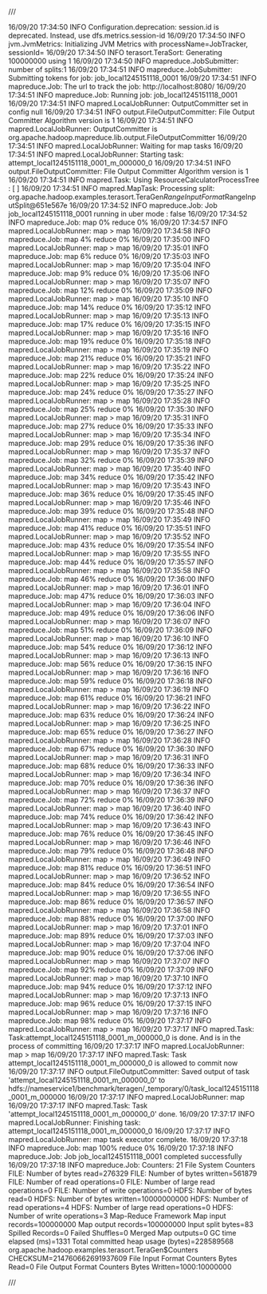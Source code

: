 ///

16/09/20 17:34:50 INFO Configuration.deprecation: session.id is deprecated. Instead, use dfs.metrics.session-id
16/09/20 17:34:50 INFO jvm.JvmMetrics: Initializing JVM Metrics with processName=JobTracker, sessionId=
16/09/20 17:34:50 INFO terasort.TeraSort: Generating 100000000 using 1
16/09/20 17:34:50 INFO mapreduce.JobSubmitter: number of splits:1
16/09/20 17:34:51 INFO mapreduce.JobSubmitter: Submitting tokens for job: job_local1245151118_0001
16/09/20 17:34:51 INFO mapreduce.Job: The url to track the job: http://localhost:8080/
16/09/20 17:34:51 INFO mapreduce.Job: Running job: job_local1245151118_0001
16/09/20 17:34:51 INFO mapred.LocalJobRunner: OutputCommitter set in config null
16/09/20 17:34:51 INFO output.FileOutputCommitter: File Output Committer Algorithm version is 1
16/09/20 17:34:51 INFO mapred.LocalJobRunner: OutputCommitter is org.apache.hadoop.mapreduce.lib.output.FileOutputCommitter
16/09/20 17:34:51 INFO mapred.LocalJobRunner: Waiting for map tasks
16/09/20 17:34:51 INFO mapred.LocalJobRunner: Starting task: attempt_local1245151118_0001_m_000000_0
16/09/20 17:34:51 INFO output.FileOutputCommitter: File Output Committer Algorithm version is 1
16/09/20 17:34:51 INFO mapred.Task:  Using ResourceCalculatorProcessTree : [ ]
16/09/20 17:34:51 INFO mapred.MapTask: Processing split: org.apache.hadoop.examples.terasort.TeraGen$RangeInputFormat$RangeInputSplit@651e567e
16/09/20 17:34:52 INFO mapreduce.Job: Job job_local1245151118_0001 running in uber mode : false
16/09/20 17:34:52 INFO mapreduce.Job:  map 0% reduce 0%
16/09/20 17:34:57 INFO mapred.LocalJobRunner: map > map
16/09/20 17:34:58 INFO mapreduce.Job:  map 4% reduce 0%
16/09/20 17:35:00 INFO mapred.LocalJobRunner: map > map
16/09/20 17:35:01 INFO mapreduce.Job:  map 6% reduce 0%
16/09/20 17:35:03 INFO mapred.LocalJobRunner: map > map
16/09/20 17:35:04 INFO mapreduce.Job:  map 9% reduce 0%
16/09/20 17:35:06 INFO mapred.LocalJobRunner: map > map
16/09/20 17:35:07 INFO mapreduce.Job:  map 12% reduce 0%
16/09/20 17:35:09 INFO mapred.LocalJobRunner: map > map
16/09/20 17:35:10 INFO mapreduce.Job:  map 14% reduce 0%
16/09/20 17:35:12 INFO mapred.LocalJobRunner: map > map
16/09/20 17:35:13 INFO mapreduce.Job:  map 17% reduce 0%
16/09/20 17:35:15 INFO mapred.LocalJobRunner: map > map
16/09/20 17:35:16 INFO mapreduce.Job:  map 19% reduce 0%
16/09/20 17:35:18 INFO mapred.LocalJobRunner: map > map
16/09/20 17:35:19 INFO mapreduce.Job:  map 21% reduce 0%
16/09/20 17:35:21 INFO mapred.LocalJobRunner: map > map
16/09/20 17:35:22 INFO mapreduce.Job:  map 22% reduce 0%
16/09/20 17:35:24 INFO mapred.LocalJobRunner: map > map
16/09/20 17:35:25 INFO mapreduce.Job:  map 24% reduce 0%
16/09/20 17:35:27 INFO mapred.LocalJobRunner: map > map
16/09/20 17:35:28 INFO mapreduce.Job:  map 25% reduce 0%
16/09/20 17:35:30 INFO mapred.LocalJobRunner: map > map
16/09/20 17:35:31 INFO mapreduce.Job:  map 27% reduce 0%
16/09/20 17:35:33 INFO mapred.LocalJobRunner: map > map
16/09/20 17:35:34 INFO mapreduce.Job:  map 29% reduce 0%
16/09/20 17:35:36 INFO mapred.LocalJobRunner: map > map
16/09/20 17:35:37 INFO mapreduce.Job:  map 32% reduce 0%
16/09/20 17:35:39 INFO mapred.LocalJobRunner: map > map
16/09/20 17:35:40 INFO mapreduce.Job:  map 34% reduce 0%
16/09/20 17:35:42 INFO mapred.LocalJobRunner: map > map
16/09/20 17:35:43 INFO mapreduce.Job:  map 36% reduce 0%
16/09/20 17:35:45 INFO mapred.LocalJobRunner: map > map
16/09/20 17:35:46 INFO mapreduce.Job:  map 39% reduce 0%
16/09/20 17:35:48 INFO mapred.LocalJobRunner: map > map
16/09/20 17:35:49 INFO mapreduce.Job:  map 41% reduce 0%
16/09/20 17:35:51 INFO mapred.LocalJobRunner: map > map
16/09/20 17:35:52 INFO mapreduce.Job:  map 43% reduce 0%
16/09/20 17:35:54 INFO mapred.LocalJobRunner: map > map
16/09/20 17:35:55 INFO mapreduce.Job:  map 44% reduce 0%
16/09/20 17:35:57 INFO mapred.LocalJobRunner: map > map
16/09/20 17:35:58 INFO mapreduce.Job:  map 46% reduce 0%
16/09/20 17:36:00 INFO mapred.LocalJobRunner: map > map
16/09/20 17:36:01 INFO mapreduce.Job:  map 47% reduce 0%
16/09/20 17:36:03 INFO mapred.LocalJobRunner: map > map
16/09/20 17:36:04 INFO mapreduce.Job:  map 49% reduce 0%
16/09/20 17:36:06 INFO mapred.LocalJobRunner: map > map
16/09/20 17:36:07 INFO mapreduce.Job:  map 51% reduce 0%
16/09/20 17:36:09 INFO mapred.LocalJobRunner: map > map
16/09/20 17:36:10 INFO mapreduce.Job:  map 54% reduce 0%
16/09/20 17:36:12 INFO mapred.LocalJobRunner: map > map
16/09/20 17:36:13 INFO mapreduce.Job:  map 56% reduce 0%
16/09/20 17:36:15 INFO mapred.LocalJobRunner: map > map
16/09/20 17:36:16 INFO mapreduce.Job:  map 59% reduce 0%
16/09/20 17:36:18 INFO mapred.LocalJobRunner: map > map
16/09/20 17:36:19 INFO mapreduce.Job:  map 61% reduce 0%
16/09/20 17:36:21 INFO mapred.LocalJobRunner: map > map
16/09/20 17:36:22 INFO mapreduce.Job:  map 63% reduce 0%
16/09/20 17:36:24 INFO mapred.LocalJobRunner: map > map
16/09/20 17:36:25 INFO mapreduce.Job:  map 65% reduce 0%
16/09/20 17:36:27 INFO mapred.LocalJobRunner: map > map
16/09/20 17:36:28 INFO mapreduce.Job:  map 67% reduce 0%
16/09/20 17:36:30 INFO mapred.LocalJobRunner: map > map
16/09/20 17:36:31 INFO mapreduce.Job:  map 68% reduce 0%
16/09/20 17:36:33 INFO mapred.LocalJobRunner: map > map
16/09/20 17:36:34 INFO mapreduce.Job:  map 70% reduce 0%
16/09/20 17:36:36 INFO mapred.LocalJobRunner: map > map
16/09/20 17:36:37 INFO mapreduce.Job:  map 72% reduce 0%
16/09/20 17:36:39 INFO mapred.LocalJobRunner: map > map
16/09/20 17:36:40 INFO mapreduce.Job:  map 74% reduce 0%
16/09/20 17:36:42 INFO mapred.LocalJobRunner: map > map
16/09/20 17:36:43 INFO mapreduce.Job:  map 76% reduce 0%
16/09/20 17:36:45 INFO mapred.LocalJobRunner: map > map
16/09/20 17:36:46 INFO mapreduce.Job:  map 79% reduce 0%
16/09/20 17:36:48 INFO mapred.LocalJobRunner: map > map
16/09/20 17:36:49 INFO mapreduce.Job:  map 81% reduce 0%
16/09/20 17:36:51 INFO mapred.LocalJobRunner: map > map
16/09/20 17:36:52 INFO mapreduce.Job:  map 84% reduce 0%
16/09/20 17:36:54 INFO mapred.LocalJobRunner: map > map
16/09/20 17:36:55 INFO mapreduce.Job:  map 86% reduce 0%
16/09/20 17:36:57 INFO mapred.LocalJobRunner: map > map
16/09/20 17:36:58 INFO mapreduce.Job:  map 88% reduce 0%
16/09/20 17:37:00 INFO mapred.LocalJobRunner: map > map
16/09/20 17:37:01 INFO mapreduce.Job:  map 89% reduce 0%
16/09/20 17:37:03 INFO mapred.LocalJobRunner: map > map
16/09/20 17:37:04 INFO mapreduce.Job:  map 90% reduce 0%
16/09/20 17:37:06 INFO mapred.LocalJobRunner: map > map
16/09/20 17:37:07 INFO mapreduce.Job:  map 92% reduce 0%
16/09/20 17:37:09 INFO mapred.LocalJobRunner: map > map
16/09/20 17:37:10 INFO mapreduce.Job:  map 94% reduce 0%
16/09/20 17:37:12 INFO mapred.LocalJobRunner: map > map
16/09/20 17:37:13 INFO mapreduce.Job:  map 96% reduce 0%
16/09/20 17:37:15 INFO mapred.LocalJobRunner: map > map
16/09/20 17:37:16 INFO mapreduce.Job:  map 98% reduce 0%
16/09/20 17:37:17 INFO mapred.LocalJobRunner: map > map
16/09/20 17:37:17 INFO mapred.Task: Task:attempt_local1245151118_0001_m_000000_0 is done. And is in the process of committing
16/09/20 17:37:17 INFO mapred.LocalJobRunner: map > map
16/09/20 17:37:17 INFO mapred.Task: Task attempt_local1245151118_0001_m_000000_0 is allowed to commit now
16/09/20 17:37:17 INFO output.FileOutputCommitter: Saved output of task 'attempt_local1245151118_0001_m_000000_0' to hdfs://nameservice1/benchmark/teragen/_temporary/0/task_local1245151118_0001_m_000000
16/09/20 17:37:17 INFO mapred.LocalJobRunner: map
16/09/20 17:37:17 INFO mapred.Task: Task 'attempt_local1245151118_0001_m_000000_0' done.
16/09/20 17:37:17 INFO mapred.LocalJobRunner: Finishing task: attempt_local1245151118_0001_m_000000_0
16/09/20 17:37:17 INFO mapred.LocalJobRunner: map task executor complete.
16/09/20 17:37:18 INFO mapreduce.Job:  map 100% reduce 0%
16/09/20 17:37:18 INFO mapreduce.Job: Job job_local1245151118_0001 completed successfully
16/09/20 17:37:18 INFO mapreduce.Job: Counters: 21
        File System Counters
                FILE: Number of bytes read=276329
                FILE: Number of bytes written=561879
                FILE: Number of read operations=0
                FILE: Number of large read operations=0
                FILE: Number of write operations=0
                HDFS: Number of bytes read=0
                HDFS: Number of bytes written=10000000000
                HDFS: Number of read operations=4
                HDFS: Number of large read operations=0
                HDFS: Number of write operations=3
        Map-Reduce Framework
                Map input records=100000000
                Map output records=100000000
                Input split bytes=83
                Spilled Records=0
                Failed Shuffles=0
                Merged Map outputs=0
                GC time elapsed (ms)=1331
                Total committed heap usage (bytes)=228589568
        org.apache.hadoop.examples.terasort.TeraGen$Counters
                CHECKSUM=214760662691937609
        File Input Format Counters
                Bytes Read=0
        File Output Format Counters
                Bytes Written=1000:10000000


///